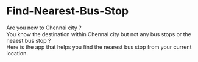 # Find-Nearest-Bus-Stop
Are you new to Chennai city ?<br />
You know the destination within Chennai city but not any bus stops or the neaest bus stop ?<br />
Here is the app that helps you find the nearest bus stop from your current location.
